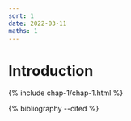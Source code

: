```yaml
---
sort: 1
date: 2022-03-11
maths: 1
---
```


# Introduction

{% include chap-1/chap-1.html %}

{% bibliography --cited %}
